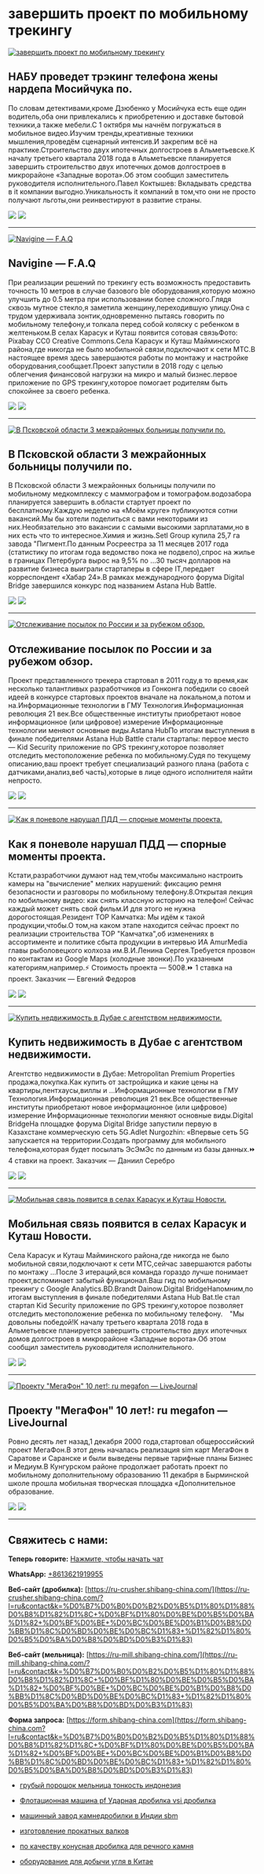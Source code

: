 # завершить проект по мобильному трекингу

<a href="https://swt.shibang-china.com/?l=ru&img&k=%D0%B7%D0%B0%D0%B2%D0%B5%D1%80%D1%88%D0%B8%D1%82%D1%8C+%D0%BF%D1%80%D0%BE%D0%B5%D0%BA%D1%82+%D0%BF%D0%BE+%D0%BC%D0%BE%D0%B1%D0%B8%D0%BB%D1%8C%D0%BD%D0%BE%D0%BC%D1%83+%D1%82%D1%80%D0%B5%D0%BA%D0%B8%D0%BD%D0%B3%D1%83" target="_blank">![завершить проект по мобильному трекингу](http://static.shibang-china.com/all-800x300/337.jpg)</a>

## НАБУ проведет трэкинг телефона жены нардепа Мосийчука по.
По словам детективами,кроме Дзюбенко у Мосийчука есть еще один водитель,оба они привлекались к приобретению и доставке бытовой техники,а также мебели.С 1 октября мы начнём погружаться в мобильное видео.Изучим тренды,креативные техники мышления,проведём сценарный интенсив.И закрепим всё на практике.Строительство двух ипотечных долгостроев в Альметьевске.К началу третьего квартала 2018 года в Альметьевске планируется завершить строительство двух ипотечных домов долгостроев в микрорайоне &#171;Западные ворота&#187;.Об этом сообщил заместитель руководителя исполнительного.Павел Коктышев: Вкладывать средства в it компании выгодно.Уникальность it компаний в том,что они не просто получают льготы,они реинвестируют в развитие страны.


<a href="https://whatsapp.shibangsoft.com/WhatsApp.php" target="_blank" title="WhatsApp">![](http://static.shibang-china.com/icon/whatsapp.png)</a> <a href="https://swt.shibang-china.com/?l=ru&icon&k=%D0%B7%D0%B0%D0%B2%D0%B5%D1%80%D1%88%D0%B8%D1%82%D1%8C+%D0%BF%D1%80%D0%BE%D0%B5%D0%BA%D1%82+%D0%BF%D0%BE+%D0%BC%D0%BE%D0%B1%D0%B8%D0%BB%D1%8C%D0%BD%D0%BE%D0%BC%D1%83+%D1%82%D1%80%D0%B5%D0%BA%D0%B8%D0%BD%D0%B3%D1%83" target="_blank">![](http://static.shibang-china.com/icon/chat-ru.png)</a>

---

<a href="https://swt.shibang-china.com/?l=ru&img&k=%D0%B7%D0%B0%D0%B2%D0%B5%D1%80%D1%88%D0%B8%D1%82%D1%8C+%D0%BF%D1%80%D0%BE%D0%B5%D0%BA%D1%82+%D0%BF%D0%BE+%D0%BC%D0%BE%D0%B1%D0%B8%D0%BB%D1%8C%D0%BD%D0%BE%D0%BC%D1%83+%D1%82%D1%80%D0%B5%D0%BA%D0%B8%D0%BD%D0%B3%D1%83" target="_blank">![Navigine — F.A.Q](http://static.shibang-china.com/all-800x300/764.jpg)</a>

## Navigine — F.A.Q
При реализации решений по трекингу есть возможность предоставить точность 10 метров в случае базового ble оборудования,которую можно улучшить до 0.5 метра при использовании более сложного.Глядя сквозь мутное стекло,я заметила женщину,переходившую улицу.Она с трудом удерживала зонтик,одновременно пытаясь говорить по мобильному телефону,и толкала перед собой коляску с ребенком в желтеньком.В селах Карасук и Куташ появится сотовая связьФото: Pixabay СС0 Creative Commons.Села Карасук и Куташ Майминского района,где никогда не было мобильной связи,подключают к сети МТС.В настоящее время здесь завершаются работы по монтажу и настройке оборудования,сообщает.Проект запустили в 2018 году с целью облегчения финансовой нагрузки на микро и малый бизнес.первое приложение по GPS трекингу,которое помогает родителям быть спокойнее за своего ребенка.


<a href="https://whatsapp.shibangsoft.com/WhatsApp.php" target="_blank" title="WhatsApp">![](http://static.shibang-china.com/icon/whatsapp.png)</a> <a href="https://swt.shibang-china.com/?l=ru&icon&k=%D0%B7%D0%B0%D0%B2%D0%B5%D1%80%D1%88%D0%B8%D1%82%D1%8C+%D0%BF%D1%80%D0%BE%D0%B5%D0%BA%D1%82+%D0%BF%D0%BE+%D0%BC%D0%BE%D0%B1%D0%B8%D0%BB%D1%8C%D0%BD%D0%BE%D0%BC%D1%83+%D1%82%D1%80%D0%B5%D0%BA%D0%B8%D0%BD%D0%B3%D1%83" target="_blank">![](http://static.shibang-china.com/icon/chat-ru.png)</a>

---

<a href="https://swt.shibang-china.com/?l=ru&img&k=%D0%B7%D0%B0%D0%B2%D0%B5%D1%80%D1%88%D0%B8%D1%82%D1%8C+%D0%BF%D1%80%D0%BE%D0%B5%D0%BA%D1%82+%D0%BF%D0%BE+%D0%BC%D0%BE%D0%B1%D0%B8%D0%BB%D1%8C%D0%BD%D0%BE%D0%BC%D1%83+%D1%82%D1%80%D0%B5%D0%BA%D0%B8%D0%BD%D0%B3%D1%83" target="_blank">![В Псковской области 3 межрайонных больницы получили по.](http://static.shibang-china.com/all-800x300/359.jpg)</a>

## В Псковской области 3 межрайонных больницы получили по.
В Псковской области 3 межрайонных больницы получили по мобильному медкомплексу с маммографом и томографом.водозабора планируется завершить в.области стартует проект по бесплатному.Каждую неделю на &#171;Моём круге&#187; публикуются сотни вакансий.Мы бы хотели поделиться с вами некоторыми из них.Необязательно это вакансии с самыми высокими зарплатами,но в них есть что то интересное.Химия и жизнь.Setl Group купила 25,7 га завода &quot;Пигмент.По данным Росреестра за 11 месяцев 2017 года (статистику по итогам года ведомство пока не подвело),спрос на жилье в границах Петербурга вырос на 9,5% по …30 тысяч долларов на развитие бизнеса выиграли стартаперы в сфере IT,передает корреспондент &#171;Хабар 24&#187;.В рамках международного форума Digital Bridge завершился конкурс под названием Astana Hub Battle.


<a href="https://whatsapp.shibangsoft.com/WhatsApp.php" target="_blank" title="WhatsApp">![](http://static.shibang-china.com/icon/whatsapp.png)</a> <a href="https://swt.shibang-china.com/?l=ru&icon&k=%D0%B7%D0%B0%D0%B2%D0%B5%D1%80%D1%88%D0%B8%D1%82%D1%8C+%D0%BF%D1%80%D0%BE%D0%B5%D0%BA%D1%82+%D0%BF%D0%BE+%D0%BC%D0%BE%D0%B1%D0%B8%D0%BB%D1%8C%D0%BD%D0%BE%D0%BC%D1%83+%D1%82%D1%80%D0%B5%D0%BA%D0%B8%D0%BD%D0%B3%D1%83" target="_blank">![](http://static.shibang-china.com/icon/chat-ru.png)</a>

---

<a href="https://swt.shibang-china.com/?l=ru&img&k=%D0%B7%D0%B0%D0%B2%D0%B5%D1%80%D1%88%D0%B8%D1%82%D1%8C+%D0%BF%D1%80%D0%BE%D0%B5%D0%BA%D1%82+%D0%BF%D0%BE+%D0%BC%D0%BE%D0%B1%D0%B8%D0%BB%D1%8C%D0%BD%D0%BE%D0%BC%D1%83+%D1%82%D1%80%D0%B5%D0%BA%D0%B8%D0%BD%D0%B3%D1%83" target="_blank">![Отслеживание посылок по России и за рубежом обзор.](http://static.shibang-china.com/all-800x300/442.jpg)</a>

## Отслеживание посылок по России и за рубежом обзор.
Проект представленного трекера стартовал в 2011 году,в то время,как несколько талантливых разработчиков из Гонконга победили со своей идеей в конкурсе стартовых проектов вначале на локальном,а потом и на.Информационные технологии в ГМУ Технология.Информационная революция 21 век.Все общественные институты приобретают новое информационное (или цифровое) измерение Информационные технологии меняют основные виды.Astana HubПо итогам выступления в финале победителями Astana Hub Battle стали стартапы: первое место — Kid Security приложение по GPS трекингу,которое позволяет отследить местоположение ребенка по мобильному.Судя по текущему описанию,ваш проект требует специализаций разного плана (работа с датчиками,анализ,веб часть),которые в лице одного исполнителя найти непросто.


<a href="https://whatsapp.shibangsoft.com/WhatsApp.php" target="_blank" title="WhatsApp">![](http://static.shibang-china.com/icon/whatsapp.png)</a> <a href="https://swt.shibang-china.com/?l=ru&icon&k=%D0%B7%D0%B0%D0%B2%D0%B5%D1%80%D1%88%D0%B8%D1%82%D1%8C+%D0%BF%D1%80%D0%BE%D0%B5%D0%BA%D1%82+%D0%BF%D0%BE+%D0%BC%D0%BE%D0%B1%D0%B8%D0%BB%D1%8C%D0%BD%D0%BE%D0%BC%D1%83+%D1%82%D1%80%D0%B5%D0%BA%D0%B8%D0%BD%D0%B3%D1%83" target="_blank">![](http://static.shibang-china.com/icon/chat-ru.png)</a>

---

<a href="https://swt.shibang-china.com/?l=ru&img&k=%D0%B7%D0%B0%D0%B2%D0%B5%D1%80%D1%88%D0%B8%D1%82%D1%8C+%D0%BF%D1%80%D0%BE%D0%B5%D0%BA%D1%82+%D0%BF%D0%BE+%D0%BC%D0%BE%D0%B1%D0%B8%D0%BB%D1%8C%D0%BD%D0%BE%D0%BC%D1%83+%D1%82%D1%80%D0%B5%D0%BA%D0%B8%D0%BD%D0%B3%D1%83" target="_blank">![Как я поневоле нарушал ПДД — спорные моменты проекта.](http://static.shibang-china.com/all-800x300/1163.jpg)</a>

## Как я поневоле нарушал ПДД — спорные моменты проекта.
Кстати,разработчики думают над тем,чтобы максимально настроить камеры на &quot;вычисление&quot; мелких нарушений: фиксацию ремня безопасности и разговоры по мобильному телефону.8.Открытая лекция по мобильному видео: как снять классную историю на телефон! Сейчас каждый может снять свой фильм.И для этого не нужна дорогостоящая.Резидент ТОР Камчатка: Мы идём к такой продукции,чтобы.О том,на каком этапе находится сейчас проект по реализации строительства ТОР &quot;Камчатка&quot;,об изменениях в ассортименте и политике сбыта продукции в интервью ИА AmurMedia главы рыболовецкого колхоза им.В.И.Ленина Сергея.Требуется прозвон по контактам из Google Maps (холодные звонки).По указанным категориям,например.⚡ Стоимость проекта — 500₴.⏩ 1 ставка на проект.️ Заказчик — Евгений Федоров


<a href="https://whatsapp.shibangsoft.com/WhatsApp.php" target="_blank" title="WhatsApp">![](http://static.shibang-china.com/icon/whatsapp.png)</a> <a href="https://swt.shibang-china.com/?l=ru&icon&k=%D0%B7%D0%B0%D0%B2%D0%B5%D1%80%D1%88%D0%B8%D1%82%D1%8C+%D0%BF%D1%80%D0%BE%D0%B5%D0%BA%D1%82+%D0%BF%D0%BE+%D0%BC%D0%BE%D0%B1%D0%B8%D0%BB%D1%8C%D0%BD%D0%BE%D0%BC%D1%83+%D1%82%D1%80%D0%B5%D0%BA%D0%B8%D0%BD%D0%B3%D1%83" target="_blank">![](http://static.shibang-china.com/icon/chat-ru.png)</a>

---

<a href="https://swt.shibang-china.com/?l=ru&img&k=%D0%B7%D0%B0%D0%B2%D0%B5%D1%80%D1%88%D0%B8%D1%82%D1%8C+%D0%BF%D1%80%D0%BE%D0%B5%D0%BA%D1%82+%D0%BF%D0%BE+%D0%BC%D0%BE%D0%B1%D0%B8%D0%BB%D1%8C%D0%BD%D0%BE%D0%BC%D1%83+%D1%82%D1%80%D0%B5%D0%BA%D0%B8%D0%BD%D0%B3%D1%83" target="_blank">![Купить недвижимость в Дубае с агентством недвижимости.](http://static.shibang-china.com/all-800x300/792.jpg)</a>

## Купить недвижимость в Дубае с агентством недвижимости.
Агентство недвижимости в Дубае: Metropolitan Premium Properties продажа,покупка.Как купить от застройщика и какие цены на квартиры,пентхаусы,виллы и …Информационные технологии в ГМУ Технология.Информационная революция 21 век.Все общественные институты приобретают новое информационное (или цифровое) измерение Информационные технологии меняют основные виды.Digital BridgeНа площадке форума Digital Bridge запустили первую в Казахстане коммерческую сеть 5G.Adlet Nurgozhin: &#171;Впервые сеть 5G запускается на территории.Создать программу для мобильного телефона,которая будет посылать ЭсЭмЭс по данным из базы данных.⏩ 4 ставки на проект.️ Заказчик — Даниил Серебро


<a href="https://whatsapp.shibangsoft.com/WhatsApp.php" target="_blank" title="WhatsApp">![](http://static.shibang-china.com/icon/whatsapp.png)</a> <a href="https://swt.shibang-china.com/?l=ru&icon&k=%D0%B7%D0%B0%D0%B2%D0%B5%D1%80%D1%88%D0%B8%D1%82%D1%8C+%D0%BF%D1%80%D0%BE%D0%B5%D0%BA%D1%82+%D0%BF%D0%BE+%D0%BC%D0%BE%D0%B1%D0%B8%D0%BB%D1%8C%D0%BD%D0%BE%D0%BC%D1%83+%D1%82%D1%80%D0%B5%D0%BA%D0%B8%D0%BD%D0%B3%D1%83" target="_blank">![](http://static.shibang-china.com/icon/chat-ru.png)</a>

---

<a href="https://swt.shibang-china.com/?l=ru&img&k=%D0%B7%D0%B0%D0%B2%D0%B5%D1%80%D1%88%D0%B8%D1%82%D1%8C+%D0%BF%D1%80%D0%BE%D0%B5%D0%BA%D1%82+%D0%BF%D0%BE+%D0%BC%D0%BE%D0%B1%D0%B8%D0%BB%D1%8C%D0%BD%D0%BE%D0%BC%D1%83+%D1%82%D1%80%D0%B5%D0%BA%D0%B8%D0%BD%D0%B3%D1%83" target="_blank">![Мобильная связь появится в селах Карасук и Куташ Новости.](http://static.shibang-china.com/all-800x300/964.jpg)</a>

## Мобильная связь появится в селах Карасук и Куташ Новости.
Села Карасук и Куташ Майминского района,где никогда не было мобильной связи,подключают к сети МТС,сейчас завершаются работы по монтажу …После 3 итераций,вся команда гораздо лучше понимает проект,вспоминает забытый функционал.Ваш гид по мобильному трекингу с Google Analytics.BD.Brandt Dainow.Digital BridgeНапомним,по итогам выступления в финале победителями Astana Hub Bat.tle стал стартап Kid Security приложение по GPS трекингу,которое позволяет отследить местоположение ребенка по мобильному телефону.⠀ &quot;Мы довольны победой!К началу третьего квартала 2018 года в Альметьевске планируется завершить строительство двух ипотечных домов долгостроев в микрорайоне &#171;Западные ворота&#187;.Об этом сообщил заместитель руководителя исполнительного.


<a href="https://whatsapp.shibangsoft.com/WhatsApp.php" target="_blank" title="WhatsApp">![](http://static.shibang-china.com/icon/whatsapp.png)</a> <a href="https://swt.shibang-china.com/?l=ru&icon&k=%D0%B7%D0%B0%D0%B2%D0%B5%D1%80%D1%88%D0%B8%D1%82%D1%8C+%D0%BF%D1%80%D0%BE%D0%B5%D0%BA%D1%82+%D0%BF%D0%BE+%D0%BC%D0%BE%D0%B1%D0%B8%D0%BB%D1%8C%D0%BD%D0%BE%D0%BC%D1%83+%D1%82%D1%80%D0%B5%D0%BA%D0%B8%D0%BD%D0%B3%D1%83" target="_blank">![](http://static.shibang-china.com/icon/chat-ru.png)</a>

---

<a href="https://swt.shibang-china.com/?l=ru&img&k=%D0%B7%D0%B0%D0%B2%D0%B5%D1%80%D1%88%D0%B8%D1%82%D1%8C+%D0%BF%D1%80%D0%BE%D0%B5%D0%BA%D1%82+%D0%BF%D0%BE+%D0%BC%D0%BE%D0%B1%D0%B8%D0%BB%D1%8C%D0%BD%D0%BE%D0%BC%D1%83+%D1%82%D1%80%D0%B5%D0%BA%D0%B8%D0%BD%D0%B3%D1%83" target="_blank">![Проекту &quot;МегаФон&quot; 10 лет!: ru megafon — LiveJournal](http://static.shibang-china.com/all-800x300/283.jpg)</a>

## Проекту &quot;МегаФон&quot; 10 лет!: ru megafon — LiveJournal
Ровно десять лет назад,1 декабря 2000 года,стартовал общероссийский проект МегаФон.В этот день началась реализация sim карт МегаФон в Саратове и Саранске и были выведены первые тарифные планы Бизнес и Медиум.В Кунгурском районе продолжает работать проект по мобильному дополнительному образованию 11 декабря в Бырминской школе прошла мобильная творческая площадка &#171;Дополнительное образование.

<a href="https://whatsapp.shibangsoft.com/WhatsApp.php" target="_blank" title="WhatsApp">![](http://static.shibang-china.com/icon/whatsapp.png)</a> <a href="https://swt.shibang-china.com/?l=ru&icon&k=%D0%B7%D0%B0%D0%B2%D0%B5%D1%80%D1%88%D0%B8%D1%82%D1%8C+%D0%BF%D1%80%D0%BE%D0%B5%D0%BA%D1%82+%D0%BF%D0%BE+%D0%BC%D0%BE%D0%B1%D0%B8%D0%BB%D1%8C%D0%BD%D0%BE%D0%BC%D1%83+%D1%82%D1%80%D0%B5%D0%BA%D0%B8%D0%BD%D0%B3%D1%83" target="_blank">![](http://static.shibang-china.com/icon/chat-ru.png)</a>

---
## Свяжитесь с нами:

**Теперь говорите:** [Нажмите, чтобы начать чат](https://swt.shibang-china.com?l=ru&contact&k=%D0%B7%D0%B0%D0%B2%D0%B5%D1%80%D1%88%D0%B8%D1%82%D1%8C+%D0%BF%D1%80%D0%BE%D0%B5%D0%BA%D1%82+%D0%BF%D0%BE+%D0%BC%D0%BE%D0%B1%D0%B8%D0%BB%D1%8C%D0%BD%D0%BE%D0%BC%D1%83+%D1%82%D1%80%D0%B5%D0%BA%D0%B8%D0%BD%D0%B3%D1%83)

**WhatsApp:**  [+8613621919955](https://whatsapp.shibangsoft.com/WhatsApp.php)

**Веб-сайт (дробилка):** [https://ru-crusher.shibang-china.com/](https://ru-crusher.shibang-china.com/?l=ru&contact&k=%D0%B7%D0%B0%D0%B2%D0%B5%D1%80%D1%88%D0%B8%D1%82%D1%8C+%D0%BF%D1%80%D0%BE%D0%B5%D0%BA%D1%82+%D0%BF%D0%BE+%D0%BC%D0%BE%D0%B1%D0%B8%D0%BB%D1%8C%D0%BD%D0%BE%D0%BC%D1%83+%D1%82%D1%80%D0%B5%D0%BA%D0%B8%D0%BD%D0%B3%D1%83)

**Веб-сайт (мельница):** [https://ru-mill.shibang-china.com/](https://ru-mill.shibang-china.com/?l=ru&contact&k=%D0%B7%D0%B0%D0%B2%D0%B5%D1%80%D1%88%D0%B8%D1%82%D1%8C+%D0%BF%D1%80%D0%BE%D0%B5%D0%BA%D1%82+%D0%BF%D0%BE+%D0%BC%D0%BE%D0%B1%D0%B8%D0%BB%D1%8C%D0%BD%D0%BE%D0%BC%D1%83+%D1%82%D1%80%D0%B5%D0%BA%D0%B8%D0%BD%D0%B3%D1%83)

**Форма запроса:** [https://form.shibang-china.com](https://form.shibang-china.com?l=ru&contact&k=%D0%B7%D0%B0%D0%B2%D0%B5%D1%80%D1%88%D0%B8%D1%82%D1%8C+%D0%BF%D1%80%D0%BE%D0%B5%D0%BA%D1%82+%D0%BF%D0%BE+%D0%BC%D0%BE%D0%B1%D0%B8%D0%BB%D1%8C%D0%BD%D0%BE%D0%BC%D1%83+%D1%82%D1%80%D0%B5%D0%BA%D0%B8%D0%BD%D0%B3%D1%83)

* [грубый порошок мельница тонкость индонезия](../135/%D0%B3%D1%80%D1%83%D0%B1%D1%8B%D0%B9%20%D0%BF%D0%BE%D1%80%D0%BE%D1%88%D0%BE%D0%BA%20%D0%BC%D0%B5%D0%BB%D1%8C%D0%BD%D0%B8%D1%86%D0%B0%20%D1%82%D0%BE%D0%BD%D0%BA%D0%BE%D1%81%D1%82%D1%8C%20%D0%B8%D0%BD%D0%B4%D0%BE%D0%BD%D0%B5%D0%B7%D0%B8%D1%8F.md)

* [Флотационная машина pf Ударная дробилка vsi дробилка](../132/%D0%A4%D0%BB%D0%BE%D1%82%D0%B0%D1%86%D0%B8%D0%BE%D0%BD%D0%BD%D0%B0%D1%8F%20%D0%BC%D0%B0%D1%88%D0%B8%D0%BD%D0%B0%20pf%20%D0%A3%D0%B4%D0%B0%D1%80%D0%BD%D0%B0%D1%8F%20%D0%B4%D1%80%D0%BE%D0%B1%D0%B8%D0%BB%D0%BA%D0%B0%20vsi%20%D0%B4%D1%80%D0%BE%D0%B1%D0%B8%D0%BB%D0%BA%D0%B0.md)

* [машинный завод камнедробилки в Индии sbm](../131/%D0%BC%D0%B0%D1%88%D0%B8%D0%BD%D0%BD%D1%8B%D0%B9%20%D0%B7%D0%B0%D0%B2%D0%BE%D0%B4%20%D0%BA%D0%B0%D0%BC%D0%BD%D0%B5%D0%B4%D1%80%D0%BE%D0%B1%D0%B8%D0%BB%D0%BA%D0%B8%20%D0%B2%20%D0%98%D0%BD%D0%B4%D0%B8%D0%B8%20sbm.md)

* [изготовление прокатных валков](../131/%D0%B8%D0%B7%D0%B3%D0%BE%D1%82%D0%BE%D0%B2%D0%BB%D0%B5%D0%BD%D0%B8%D0%B5%20%D0%BF%D1%80%D0%BE%D0%BA%D0%B0%D1%82%D0%BD%D1%8B%D1%85%20%D0%B2%D0%B0%D0%BB%D0%BA%D0%BE%D0%B2.md)

* [по качеству конусная дробилка для речного камня](../133/%D0%BF%D0%BE%20%D0%BA%D0%B0%D1%87%D0%B5%D1%81%D1%82%D0%B2%D1%83%20%D0%BA%D0%BE%D0%BD%D1%83%D1%81%D0%BD%D0%B0%D1%8F%20%D0%B4%D1%80%D0%BE%D0%B1%D0%B8%D0%BB%D0%BA%D0%B0%20%D0%B4%D0%BB%D1%8F%20%D1%80%D0%B5%D1%87%D0%BD%D0%BE%D0%B3%D0%BE%20%D0%BA%D0%B0%D0%BC%D0%BD%D1%8F.md)

* [оборудование для добычи угля в Китае](../135/%D0%BE%D0%B1%D0%BE%D1%80%D1%83%D0%B4%D0%BE%D0%B2%D0%B0%D0%BD%D0%B8%D0%B5%20%D0%B4%D0%BB%D1%8F%20%D0%B4%D0%BE%D0%B1%D1%8B%D1%87%D0%B8%20%D1%83%D0%B3%D0%BB%D1%8F%20%D0%B2%20%D0%9A%D0%B8%D1%82%D0%B0%D0%B5.md)